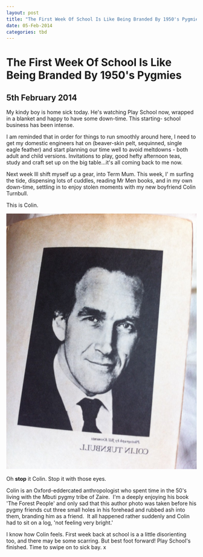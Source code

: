 ```yaml
---
layout: post
title: "The First Week Of School Is Like Being Branded By 1950's Pygmies"
date: 05-Feb-2014
categories: tbd
---
```


# The First Week Of School Is Like Being Branded By 1950's Pygmies

## 5th February 2014

My kindy boy is home sick today. He's watching Play School now,  wrapped in a blanket and happy to have some down-time. This starting- school business has been intense.

I am reminded that in order for things to run smoothly around here,   I need to get my domestic engineers hat on (beaver-skin pelt,   sequinned, single eagle feather) and start planning our time well to avoid meltdowns - both adult and child versions. Invitations to play, good hefty afternoon teas, study and craft set up on the big table...it's all coming back to me now.

Next week Ill shift myself up a gear, into Term Mum. This week, I' m surfing the tide, dispensing lots of cuddles, reading Mr Men books, and in my own down-time, settling in to enjoy stolen moments with my new boyfriend Colin Turnbull.

This is Colin.

 

<img class="photo-horiz" src="/images/2014/02/IMG_1497-e1391554986238-764x1024.jpg" />

Oh **stop** it Colin. Stop it with those eyes.

Colin is an Oxford-eddercated anthropologist who spent time in the 50's living with the Mbuti pygmy tribe of Zaire.  I'm a deeply enjoying his book 'The Forest People' and only sad that this author photo was taken before his pygmy friends cut three small holes in his forehead and rubbed ash into them, branding him as a friend.  It all happened rather suddenly and Colin had to sit on a log, 'not feeling very bright.'

I know how Colin feels. First week back at school is a a little disorienting too, and there may be some scarring. But best foot forward! Play School's finished. Time to swipe on to sick bay. x

 
